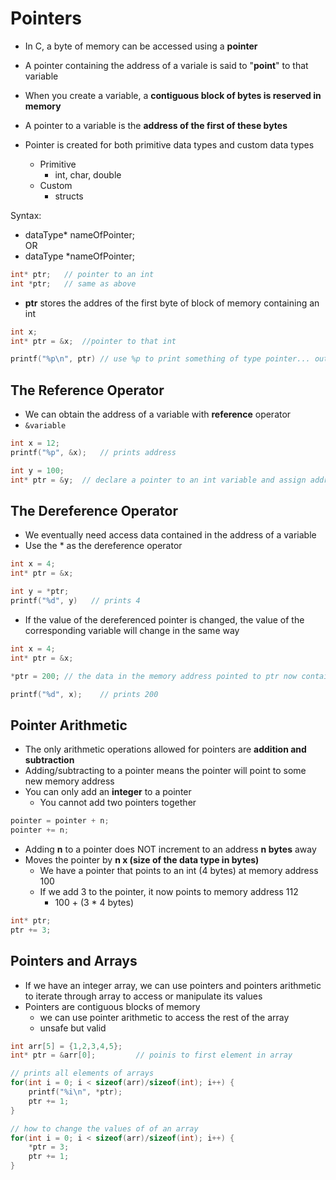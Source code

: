 # Pointers
- In C, a byte of memory can be accessed using a **pointer**
- A pointer containing the address of a variale is said to "**point**" to that variable

- When you create a variable, a **contiguous block of bytes is reserved in memory**
- A pointer to a variable is the **address of the first of these bytes**
- Pointer is created for both primitive data types and custom data types
    - Primitive
        - int, char, double
    - Custom
        - structs
  
Syntax:  
- dataType* nameOfPointer;  
    OR  
- dataType *nameOfPointer;

```C
int* ptr;   // pointer to an int
int *ptr;   // same as above
```
- **ptr** stores the addres of the first byte of block of memory containing an int

```C
int x;  
int* ptr = &x;  //pointer to that int

printf("%p\n", ptr) // use %p to print something of type pointer... outputs hexidecimal address (or (nil))
```

## The Reference Operator
- We can obtain the address of a variable with **reference** operator  
- ```&variable```
```C
int x = 12;
printf("%p", &x);   // prints address

int y = 100;
int* ptr = &y;  // declare a pointer to an int variable and assign address of int y
```

## The Dereference Operator
- We eventually need access data contained in the address of a variable
- Use the * as the dereference operator

```C
int x = 4;
int* ptr = &x;

int y = *ptr;
printf("%d", y)   // prints 4
```

- If the value of the dereferenced pointer is changed, the value of the corresponding variable will change in the same way

```C
int x = 4;
int* ptr = &x;

*ptr = 200; // the data in the memory address pointed to ptr now contains the value 200

printf("%d", x);    // prints 200
```

## Pointer Arithmetic
- The only arithmetic operations allowed for pointers are **addition and subtraction**
- Adding/subtracting to a pointer means the pointer will point to some new memory address
- You can only add an **integer** to a pointer
    - You cannot add two pointers together

```C
pointer = pointer + n;
pointer += n;
```

- Adding **n** to a pointer does NOT increment to an address **n bytes** away
- Moves the pointer by **n x (size of the data type in bytes)**
    - We have a pointer that points to an int (4 bytes) at memory address 100 
    - If we add 3 to the pointer, it now points to memory address 112 
        - 100 + (3 * 4 bytes)

```C
int* ptr;
ptr += 3;
```

## Pointers and Arrays
- If we have an integer array, we can use pointers and pointers arithmetic to iterate through array to access or manipulate its values
- Pointers are contiguous blocks of memory
    - we can use pointer arithmetic to access the rest of the array
    - unsafe but valid

```C
int arr[5] = {1,2,3,4,5};
int* ptr = &arr[0];         // poinis to first element in array

// prints all elements of arrays
for(int i = 0; i < sizeof(arr)/sizeof(int); i++) {
    printf("%i\n", *ptr);
    ptr += 1;
}

// how to change the values of of an array
for(int i = 0; i < sizeof(arr)/sizeof(int); i++) {
    *ptr = 3;
    ptr += 1;
}
```
